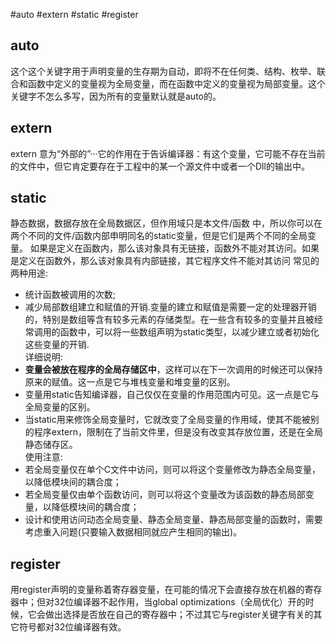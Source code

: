 #auto
#extern
#static
#register

## auto
这个这个关键字用于声明变量的生存期为自动，即将不在任何类、结构、枚举、联合和函数中定义的变量视为全局变量，而在函数中定义的变量视为局部变量。这个关键字不怎么多写，因为所有的变量默认就是auto的。

## extern
extern 意为“外部的”···它的作用在于告诉编译器：有这个变量，它可能不存在当前的文件中，但它肯定要存在于工程中的某一个源文件中或者一个Dll的输出中。  

## static
静态数据，数据存放在全局数据区，但作用域只是本文件/函数 中，所以你可以在两个不同的文件/函数内部申明同名的static变量，但是它们是两个不同的全局变量。 如果是定义在函数内，那么该对象具有无链接，函数外不能对其访问。如果是定义在函数外，那么该对象具有内部链接，其它程序文件不能对其访问
常见的两种用途:  
- 统计函数被调用的次数;  
- 减少局部数组建立和赋值的开销.变量的建立和赋值是需要一定的处理器开销的，特别是数组等含有较多元素的存储类型。在一些含有较多的变量并且被经常调用的函数中，可以将一些数组声明为static类型，以减少建立或者初始化这些变量的开销.  
详细说明:  
- **变量会被放在程序的全局存储区中**，这样可以在下一次调用的时候还可以保持原来的赋值。这一点是它与堆栈变量和堆变量的区别。  
- 变量用static告知编译器，自己仅仅在变量的作用范围内可见。这一点是它与全局变量的区别。  
- 当static用来修饰全局变量时，它就改变了全局变量的作用域，使其不能被别的程序extern，限制在了当前文件里，但是没有改变其存放位置，还是在全局静态储存区。  
使用注意:  
- 若全局变量仅在单个C文件中访问，则可以将这个变量修改为静态全局变量，以降低模块间的耦合度；  
- 若全局变量仅由单个函数访问，则可以将这个变量改为该函数的静态局部变量，以降低模块间的耦合度；  
- 设计和使用访问动态全局变量、静态全局变量、静态局部变量的函数时，需要考虑重入问题(只要输入数据相同就应产生相同的输出)。

## register
用register声明的变量称着寄存器变量，在可能的情况下会直接存放在机器的寄存器中；但对32位编译器不起作用，当global optimizations（全局优化）开的时候，它会做出选择是否放在自己的寄存器中；不过其它与register关键字有关的其它符号都对32位编译器有效。